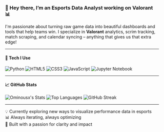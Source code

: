 ### 👋 Hey there, I’m an Esports Data Analyst working on Valorant 📊

I'm passionate about turning raw game data into beautiful dashboards and tools that help teams win. I specialize in **Valorant** analytics, scrim tracking, match scraping, and calendar syncing – anything that gives us that extra edge!

---

#### 🧰 Tech I Use

![Python](https://img.shields.io/badge/python-3670A0?style=for-the-badge&logo=python&logoColor=ffdd54)
![HTML5](https://img.shields.io/badge/html5-%23E34F26.svg?style=for-the-badge&logo=html5&logoColor=white)
![CSS3](https://img.shields.io/badge/css3-%231572B6.svg?style=for-the-badge&logo=css3&logoColor=white)
![JavaScript](https://img.shields.io/badge/javascript-%23323330.svg?style=for-the-badge&logo=javascript&logoColor=%23F7DF1E)
![Jupyter Notebook](https://img.shields.io/badge/jupyter-%23FA0F00.svg?style=for-the-badge&logo=jupyter&logoColor=white)

---

#### 📈 GitHub Stats

![Ominousx's Stats](https://github-readme-stats.vercel.app/api?username=Ominousx&theme=gotham&show_icons=true&hide_border=true&count_private=true)
![Top Languages](https://github-readme-stats.vercel.app/api/top-langs/?username=Ominousx&layout=compact&theme=gotham&hide_border=true)
![GitHub Streak](https://streak-stats.demolab.com?user=Ominousx&theme=gotham&hide_border=true)

---

💡 Currently exploring new ways to visualize performance data in esports  
📊 Always iterating, always optimizing  
🚀 Built with a passion for clarity and impact
